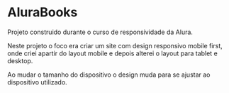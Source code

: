# AluraBooks
Projeto construido durante o curso de responsividade da Alura.

Neste projeto o foco era criar um site com design responsivo mobile first, onde criei apartir do layout mobile e depois alterei o layout para tablet e desktop.

Ao mudar o tamanho do dispositivo o design muda para se ajustar ao dispositivo utilizado.

